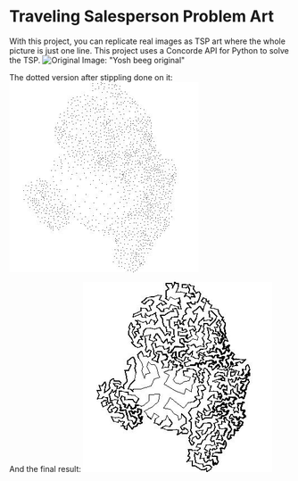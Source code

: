 # Traveling Salesperson Problem Art

With this project, you can replicate real images as TSP art where the whole picture is just one line. This project uses a Concorde API for Python to solve the TSP.
![Original Image: "Yosh beeg original"](https://static.wikia.nocookie.net/supermarioglitchy4/images/5/59/Beeg_Yoshi.png/revision/latest?cb=20211222200333)

The dotted version after stippling done on it:
![Original Image: "Yosh beeg dotted"](https://github.com/alexemm/tsp-art/blob/main/output/beeg_1548/1548dotted_beeg.jpg)

And the final result:
![Original Image: "Yosh beeg original"](https://github.com/alexemm/tsp-art/blob/main/output/beeg_1548/beeg_1548/nonoptimal_solutions/0.jpg)
